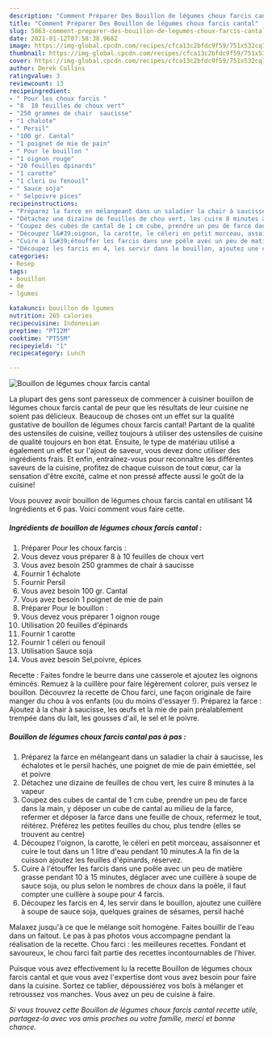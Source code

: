 ```yaml
---
description: "Comment Préparer Des Bouillon de légumes choux farcis cantal"
title: "Comment Préparer Des Bouillon de légumes choux farcis cantal"
slug: 5863-comment-preparer-des-bouillon-de-legumes-choux-farcis-cantal
date: 2021-01-12T07:58:38.968Z
image: https://img-global.cpcdn.com/recipes/cfca13c2bfdc9f59/751x532cq70/bouillon-de-legumes-choux-farcis-cantal-photo-principale-de-la-recette.jpg
thumbnail: https://img-global.cpcdn.com/recipes/cfca13c2bfdc9f59/751x532cq70/bouillon-de-legumes-choux-farcis-cantal-photo-principale-de-la-recette.jpg
cover: https://img-global.cpcdn.com/recipes/cfca13c2bfdc9f59/751x532cq70/bouillon-de-legumes-choux-farcis-cantal-photo-principale-de-la-recette.jpg
author: Derek Collins
ratingvalue: 3
reviewcount: 13
recipeingredient:
- " Pour les choux farcis "
- "8  10 feuilles de choux vert"
- "250 grammes de chair  saucisse"
- "1 chalote"
- " Persil"
- "100 gr. Cantal"
- "1 poignet de mie de pain"
- " Pour le bouillon "
- "1 oignon rouge"
- "20 feuilles dpinards"
- "1 carotte"
- "1 cleri ou fenouil"
- " Sauce soja"
- " Selpoivre pices"
recipeinstructions:
- "Préparez la farce en mélangeant dans un saladier la chair à saucisse, les échalotes et le persil hachés, une poignet de mie de pain émiettée, sel et poivre"
- "Détachez une dizaine de feuilles de chou vert, les cuire 8 minutes à la vapeur"
- "Coupez des cubes de cantal de 1 cm cube, prendre un peu de farce dans la main, y déposer un cube de cantal au milieu de la farce, refermer et déposer la farce dans une feuille de choux, refermez le tout, réitérez. Préférez les petites feuilles du chou, plus tendre (elles se trouvent au centre)"
- "Découpez l&#39;oignon, la carotte, le céleri en petit morceau, assaisonner et cuire le tout dans un 1 litre d&#39;eau pendant 10 minutes.A la fin de la cuisson ajoutez les feuilles d&#39;épinards, réservez."
- "Cuire à l&#39;étouffer les farcis dans une poêle avec un peu de matière grasse pendant 10 à 15 minutes, déglacer avec une cuillère à soupe de sauce soja, ou plus selon le nombres de choux dans la poêle, il faut compter une cuillère à soupe pour 4 farcis."
- "Découpez les farcis en 4, les servir dans le bouillon, ajoutez une cuillère à soupe de sauce soja, quelques graines de sésames, persil haché"
categories:
- Resep
tags:
- bouillon
- de
- lgumes

katakunci: bouillon de lgumes 
nutrition: 265 calories
recipecuisine: Indonesian
preptime: "PT12M"
cooktime: "PT55M"
recipeyield: "1"
recipecategory: Lunch

---
```



![Bouillon de légumes choux farcis cantal](https://img-global.cpcdn.com/recipes/cfca13c2bfdc9f59/751x532cq70/bouillon-de-legumes-choux-farcis-cantal-photo-principale-de-la-recette.jpg)

La plupart des gens sont paresseux de commencer à cuisiner bouillon de légumes choux farcis cantal de peur que les résultats de leur cuisine ne soient pas délicieux. Beaucoup de choses ont un effet sur la qualité gustative de bouillon de légumes choux farcis cantal! Partant de la qualité des ustensiles de cuisine, veillez toujours à utiliser des ustensiles de cuisine de qualité toujours en bon état. Ensuite, le type de matériau utilisé a également un effet sur l'ajout de saveur, vous devez donc utiliser des ingrédients frais. Et enfin, entraînez-vous pour reconnaître les différentes saveurs de la cuisine, profitez de chaque cuisson de tout cœur, car la sensation d'être excité, calme et non pressé affecte aussi le goût de la cuisine!

<!--inarticleads1-->

Vous pouvez avoir bouillon de légumes choux farcis cantal en utilisant 14 Ingrédients et 6 pas. Voici comment vous faire cette.

##### Ingrédients de bouillon de légumes choux farcis cantal :

1. Préparer  Pour les choux farcis :
1. Vous devez vous préparer 8 à 10 feuilles de choux vert
1. Vous avez besoin 250 grammes de chair à saucisse
1. Fournir 1 échalote
1. Fournir  Persil
1. Vous avez besoin 100 gr. Cantal
1. Vous avez besoin 1 poignet de mie de pain
1. Préparer  Pour le bouillon :
1. Vous devez vous préparer 1 oignon rouge
1. Utilisation 20 feuilles d&#39;épinards
1. Fournir 1 carotte
1. Fournir 1 céleri ou fenouil
1. Utilisation  Sauce soja
1. Vous avez besoin  Sel,poivre, épices


Recette : Faites fondre le beurre dans une casserole et ajoutez les oignons émincés. Remuez à la cuillère pour faire légèrement colorer, puis versez le bouillon. Découvrez la recette de Chou farci, une façon originale de faire manger du chou à vos enfants (ou du moins d&#39;essayer !). Préparez la farce : Ajoutez à la chair à saucisse, les œufs et la mie de pain préalablement trempée dans du lait, les gousses d&#39;ail, le sel et le poivre. 

<!--inarticleads2-->

##### Bouillon de légumes choux farcis cantal pas à pas :

1. Préparez la farce en mélangeant dans un saladier la chair à saucisse, les échalotes et le persil hachés, une poignet de mie de pain émiettée, sel et poivre
1. Détachez une dizaine de feuilles de chou vert, les cuire 8 minutes à la vapeur
1. Coupez des cubes de cantal de 1 cm cube, prendre un peu de farce dans la main, y déposer un cube de cantal au milieu de la farce, refermer et déposer la farce dans une feuille de choux, refermez le tout, réitérez. Préférez les petites feuilles du chou, plus tendre (elles se trouvent au centre)
1. Découpez l&#39;oignon, la carotte, le céleri en petit morceau, assaisonner et cuire le tout dans un 1 litre d&#39;eau pendant 10 minutes.A la fin de la cuisson ajoutez les feuilles d&#39;épinards, réservez.
1. Cuire à l&#39;étouffer les farcis dans une poêle avec un peu de matière grasse pendant 10 à 15 minutes, déglacer avec une cuillère à soupe de sauce soja, ou plus selon le nombres de choux dans la poêle, il faut compter une cuillère à soupe pour 4 farcis.
1. Découpez les farcis en 4, les servir dans le bouillon, ajoutez une cuillère à soupe de sauce soja, quelques graines de sésames, persil haché


Malaxez jusqu&#39;à ce que le mélange soit homogène. Faites bouillir de l&#39;eau dans un faitout. Le pas à pas photos vous accompagne pendant la réalisation de la recette. Chou farci : les meilleures recettes. Fondant et savoureux, le chou farci fait partie des recettes incontournables de l&#39;hiver. 

<!--inarticleads1-->

<p>
Puisque vous avez effectivement lu la recette Bouillon de légumes choux farcis cantal et que vous avez l'expertise dont vous avez besoin pour faire dans la cuisine. Sortez ce tablier, dépoussiérez vos bols à mélanger et retroussez vos manches. Vous avez un peu de cuisine à faire.
</p>

<p>
<i>Si vous trouvez cette Bouillon de légumes choux farcis cantal recette utile, partagez-la avec vos amis proches ou votre famille, merci et bonne chance.</i>
</p>
